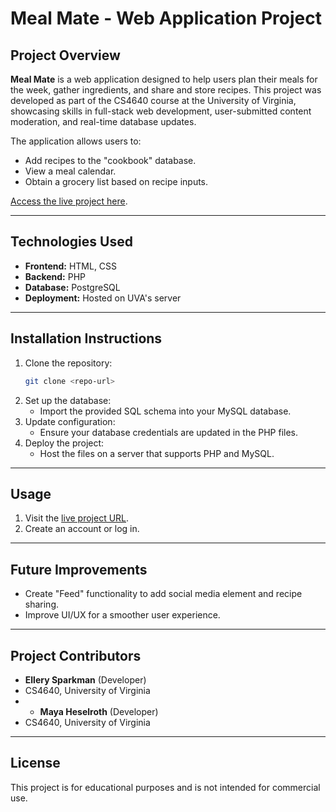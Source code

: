 # Meal Mate - Web Application Project

## Project Overview
**Meal Mate** is a web application designed to help users plan their meals for the week, gather ingredients, and share and store recipes. This project was developed as part of the CS4640 course at the University of Virginia, showcasing skills in full-stack web development, user-submitted content moderation, and real-time database updates.

The application allows users to:
- Add recipes to the "cookbook" database. 
- View a meal calendar. 
- Obtain a grocery list based on recipe inputs.


[Access the live project here](https://cs4640.cs.virginia.edu/msh3dvn/sprint4/?command=enter).

---


## Technologies Used
- **Frontend:** HTML, CSS
- **Backend:** PHP
- **Database:** PostgreSQL
- **Deployment:** Hosted on UVA's server

---

## Installation Instructions
1. Clone the repository:
   ```bash
   git clone <repo-url>
   ```
2. Set up the database:
   - Import the provided SQL schema into your MySQL database.
3. Update configuration:
   - Ensure your database credentials are updated in the PHP files.
4. Deploy the project:
   - Host the files on a server that supports PHP and MySQL.

---

## Usage
1. Visit the [live project URL](https://cs4640.cs.virginia.edu/msh3dvn/sprint4/?command=enter).
2. Create an account or log in.

---

## Future Improvements
- Create "Feed" functionality to add social media element and recipe sharing. 
- Improve UI/UX for a smoother user experience.

---

## Project Contributors
- **Ellery Sparkman** (Developer)
- CS4640, University of Virginia
- - **Maya Heselroth** (Developer)
- CS4640, University of Virginia

---

## License
This project is for educational purposes and is not intended for commercial use.
